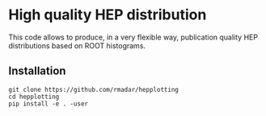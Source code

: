 # High quality HEP distribution

This code allows to produce, in a very flexible way, publication quality HEP distributions
based on ROOT histograms.

## Installation

```
git clone https://github.com/rmadar/hepplotting
cd hepplotting
pip install -e . -user
```

